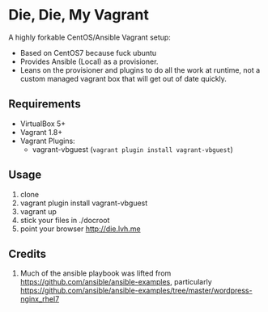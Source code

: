 Die, Die, My Vagrant
=========================

A highly forkable CentOS/Ansible Vagrant setup:
  * Based on CentOS7 because fuck ubuntu
  * Provides Ansible (Local) as a provisioner.
  * Leans on the provisioner and plugins to do all the work at runtime, not a custom managed vagrant box that will get out of date quickly.

Requirements
--------------
  * VirtualBox 5+
  * Vagrant 1.8+
  * Vagrant Plugins:
    * vagrant-vbguest (`vagrant plugin install vagrant-vbguest`)

Usage
------
1. clone
2. vagrant plugin install vagrant-vbguest
3. vagrant up
4. stick your files in ./docroot
5. point your browser http://die.lvh.me


Credits
-------
  1. Much of the ansible playbook was lifted from https://github.com/ansible/ansible-examples, particularly 
     https://github.com/ansible/ansible-examples/tree/master/wordpress-nginx_rhel7

